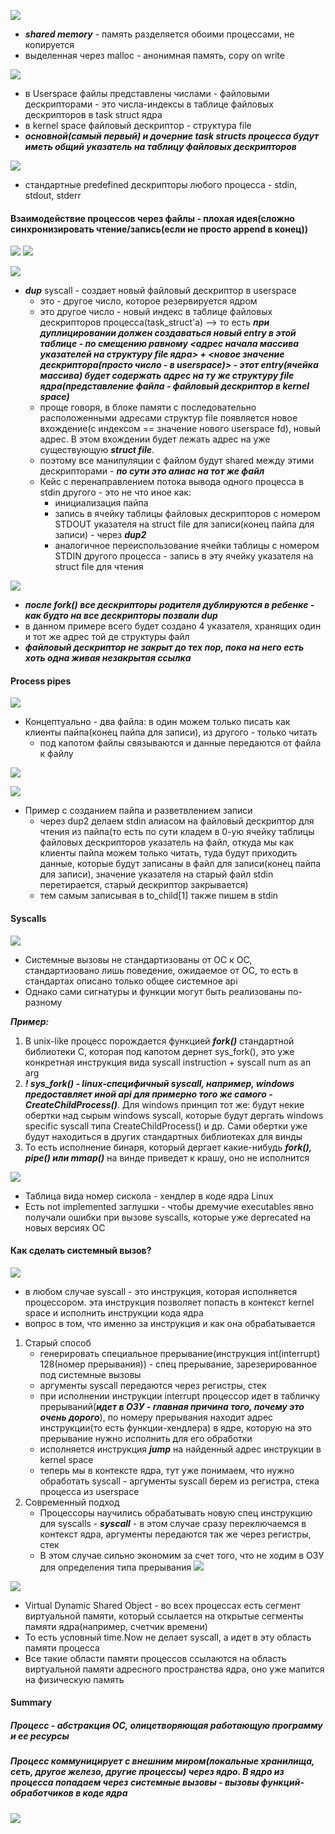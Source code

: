 ![](../_resources/Pasted%20image%2020241123010301.png)
- ***shared memory*** - память разделяется обоими процессами, не копируется
- выделенная через malloc - анонимная память, copy on write



![](../_resources/Pasted%20image%2020241123013736.png)
- в Userspace файлы представлены числами - файловыми дескрипторами - это числа-индексы в таблице файловых дескрипторов в task struct ядра
- в kernel space файловый дескриптор -  структура file
- ***основной(самый первый) и дочерние task structs процесса будут иметь общий указатель на таблицу файловых дескрипторов***

![](../_resources/Pasted%20image%2020241123140659.png)
- стандартные predefined дескрипторы любого процесса - stdin, stdout, stderr


#### Взаимодействие процессов через файлы - плохая идея(сложно синхронизировать чтение/запись(если не просто append в конец))
![](../_resources/Pasted%20image%2020241123135019.png)
![](../_resources/Pasted%20image%2020241123135214.png)


![](../_resources/Pasted%20image%2020241123135342.png)
- ***dup*** syscall - создает новый файловый дескриптор в userspace
	- это - другое число, которое резервируется ядром
	- это другое число - новый индекс в таблице файловых дескрипторов процесса(task_struct'а) --> то есть ***при дуплицировании должен создаваться новый entry в этой таблице - по смещению равному <адрес начала массива указателей на структуру file ядра> + <новое значение дескриптора(просто число - в userspace)> - этот entry(ячейка массива) будет содержать адрес на ту же структуру file ядра(представление файла - файловый дескриптор в kernel space)***
	- проще говоря, в блоке памяти с последовательно расположенными адресами структур file появляется новое вхождение(с индексом == значение нового userspace fd), новый адреc. В этом вхождении будет лежать адрес на уже существующую ***struct file***. 
	- поэтому все манипуляции с файлом будут shared между этими дескрипторами - ***по сути это алиас на тот же файл***
	- Кейс с перенаправлением потока вывода одного процесса в stdin другого - это не что иное как:
		- инициализация пайпа
		- запись в ячейку таблицы файловых дескрипторов с номером STDOUT указателя на struct file для записи(конец пайпа для записи) - через ***dup2***
		- аналогичное переиспользование ячейки таблицы с номером STDIN другого процесса - запись в эту ячейку указателя на struct file для чтения


![](../_resources/Pasted%20image%2020241123141030.png)
- ***после fork() все дескрипторы родителя дублируются в ребенке - как будто на все дескрипторы позвали dup***
- в данном примере всего будет создано 4 указателя, хранящих один и тот же адрес той де структуры файл
- ***файловый дескриптор не закрыт до тех пор, пока на него есть хоть одна живая незакрытая ссылка***


#### Process pipes
![](../_resources/Pasted%20image%2020241123145943.png)
- Концептуально - два файла: в один можем только писать как клиенты пайпа(конец пайпа для записи), из другого - только читать
	- под капотом файлы связываются и данные передаются от файла к файлу 

![](../_resources/Pasted%20image%2020241123141410.png)


![](../_resources/Pasted%20image%2020241123145124.png)
- Пример с созданием пайпа и разветвлением записи
	- через dup2 делаем stdin алиасом на файловый дескриптор для чтения из пайпа(то есть по сути кладем в 0-ую ячейку таблицы файловых дескрипторов указатель на файл, откуда мы как клиенты пайпа можем только читать, туда будут приходить данные, которые будут записаны в файл для записи(конец пайпа для записи), значение указателя на старый файл stdin перетирается, старый дескриптор закрывается)
	- тем самым записывая в to_child[1] также пишем в stdin

#### Syscalls
![](../_resources/Pasted%20image%2020241123165439.png)
- Системные вызовы не стандартизованы от ОС к ОС, стандартизовано лишь поведение, ожидаемое от ОС, то есть в стандартах описано только общее системное api
- Однако сами сигнатуры и функции могут быть реализованы по-разному

***Пример:***
1. В unix-like процесс порождается функцией ***fork()*** стандартной библиотеки С, которая под капотом дернет sys_fork(), это уже конкретная инструкция вида syscall instruction + syscall num as an arg
2. ***! sys_fork() - linux-специфичный syscall, например, windows предоставляет иной api для примерно того же самого - CreateChildProcess()***. Для windows принцип тот же: будут некие обертки над сырым windows syscall, которые будут дергать windows specific syscall типа CreateChildProcess() и др. Сами обертки уже будут находиться в других стандартных библиотеках для винды
3. То есть исполнение бинаря, который дергает какие-нибудь ***fork(), pipe() или mmap()*** на винде приведет к крашу, оно не исполнится

![](../_resources/Pasted%20image%2020241123165412.png)
- Таблица вида номер сискола - хендлер в коде ядра Linux
- Есть not implemented заглушки - чтобы дремучие executables явно получали ошибки при вызове syscalls, которые уже deprecated на новых версиях ОС


#### Как сделать системный вызов?
![](../_resources/Pasted%20image%2020241123171558.png)
- в любом случае syscall - это инструкция, которая исполняется процессором. эта инструкция позволяет попасть в контекст kernel space и исполнить инструкции кода ядра
- вопрос в том, что именно за инструкция и как она обрабатывается
1. Старый способ
	- генерировать специальное прерывание(инструкция int(interrupt) 128(номер прерывания)) - спец прерывание, зарезерированное под системные вызовы
	- аргументы syscall передаются через регистры, стек
	- при исполнении инструкции interrupt процессор идет в табличку прерываний(***идет в ОЗУ - главная причина того, почему это очень дорого***), по номеру прерывания находит адрес инструкции(то есть функции-хендлера) в ядре, которую на это прерывание нужно исполнить для его обработки
	- исполняется инструкция ***jump*** на найденный адрес инструкции в kernel space
	- теперь мы в контексте ядра, тут уже понимаем, что нужно обработать syscall - аргументы syscall берем из регистра, стека процесса из userspace
2. Современный подход
	- Процессоры научились обрабатывать новую спец инструкцию для syscalls - ***syscall*** - в этом случае сразу переключаемся в контекст ядра, аргументы передаются так же через регистры, стек
	- В этом случае сильно экономим за счет того, что не ходим в ОЗУ для определения типа прерывания
![](../_resources/Pasted%20image%2020241123172452.png)






![](../_resources/Pasted%20image%2020241123173041.png)
- Virtual Dynamic Shared Object - во всех процессах есть сегмент виртуальной памяти, который ссылается на открытые сегменты памяти ядра(например, счетчик времени)
- То есть условный time.Now не делает syscall, а идет в эту область памяти процесса
- Все такие области памяти процессов ссылаются на область виртуальной памяти адресного пространства ядра, оно уже мапится на физическую память 

#### Summary
##### Процесс - абстракция ОС, олицетворяющая работающую программу и ее ресурсы
##### Процесс коммуницирует с внешним миром(локальные хранилища, сеть, другое железо, другие процессы) через ядро. В ядро из процесса попадаем через системные вызовы - вызовы функций-обработчиков в коде ядра
![](../_resources/Pasted%20image%2020241123173603.png)